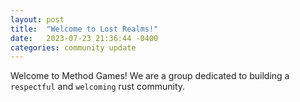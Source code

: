 ```yaml
---
layout: post
title:  "Welcome to Lost Realms!"
date:   2023-07-23 21:36:44 -0400
categories: community update
---
```

Welcome to Method Games! We are a group dedicated to building a `respectful` and `welcoming` rust community.